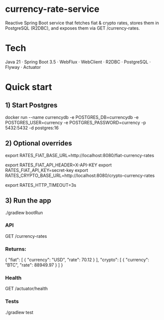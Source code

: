 # currency-rate-service

Reactive Spring Boot service that fetches fiat & crypto rates, stores them in PostgreSQL (R2DBC), and exposes them via GET /currency-rates.

# Tech

Java 21 · Spring Boot 3.5 · WebFlux · WebClient · R2DBC · PostgreSQL · Flyway · Actuator

# Quick start

## 1) Start Postgres

docker run --name currencydb
-e POSTGRES_DB=currencydb -e POSTGRES_USER=currency -e POSTGRES_PASSWORD=currency
-p 5432:5432 -d postgres:16

## 2) Optional overrides

export RATES_FIAT_BASE_URL=http://localhost:8080/fiat-currency-rates

export RATES_FIAT_API_HEADER=X-API-KEY
export RATES_FIAT_API_KEY=secret-key
export RATES_CRYPTO_BASE_URL=http://localhost:8080/crypto-currency-rates

export RATES_HTTP_TIMEOUT=3s

## 3) Run the app

./gradlew bootRun

### API
GET /currency-rates

### Returns:
{ "fiat": [ { "currency": "USD", "rate": 70.12 } ], "crypto": [ { "currency": "BTC", "rate": 88949.97 } ] }

### Health
GET /actuator/health

### Tests
./gradlew test